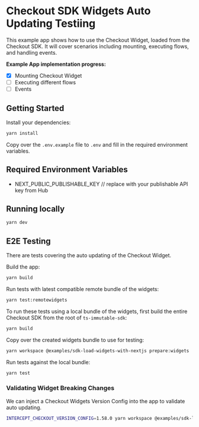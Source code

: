 # Checkout SDK Widgets Auto Updating Testiing

This example app shows how to use the Checkout Widget, loaded from the Checkout SDK. It will cover scenarios including mounting, executing flows, and handling events.

**Example App implementation progress:**
- [x] Mounting Checkout Widget
- [ ] Executing different flows
- [ ] Events

## Getting Started

Install your dependencies:

```bash
yarn install
```

Copy over the `.env.example` file to `.env` and fill in the required environment variables.

## Required Environment Variables

- NEXT_PUBLIC_PUBLISHABLE_KEY // replace with your publishable API key from Hub

## Running locally

```bash
yarn dev
```

## E2E Testing

There are tests covering the auto updating of the Checkout Widget.

Build the app:

```bash
yarn build
```

Run tests with latest compatible remote bundle of the widgets:

```bash
yarn test:remotewidgets
```

To run these tests using a local bundle of the widgets, first build the entire Checkout SDK from the root of `ts-immutable-sdk`:

```bash
yarn build
```

Copy over the created widgets bundle to use for testing:

```bash
yarn workspace @examples/sdk-load-widgets-with-nextjs prepare:widgets
```

Run tests against the local bundle:

```bash
yarn test
```

### Validating Widget Breaking Changes

We can inject a Checkout Widgets Version Config into the app to validate auto updating.

```bash
INTERCEPT_CHECKOUT_VERSION_CONFIG=1.58.0 yarn workspace @examples/sdk-load-widgets-with-nextjs test
```